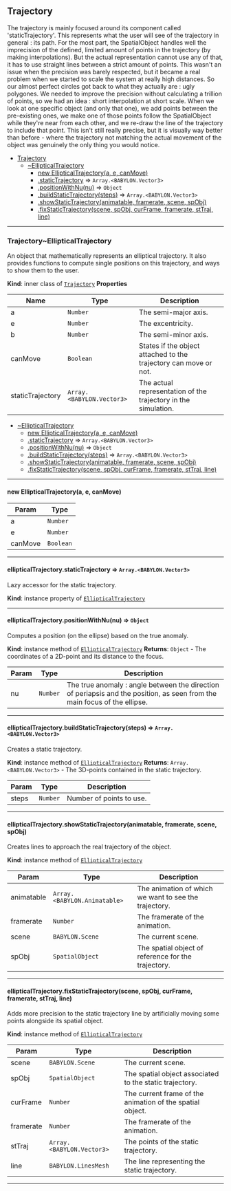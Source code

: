<a name="module_Trajectory"></a>

## Trajectory

The trajectory is mainly focused around its component called
'staticTrajectory'. This represents what the user will see of the trajectory
in general : its path. For the most part, the SpatialObject handles well the
imprecision of the defined, limited amount of points in the trajectory (by
making interpolations). But the actual representation cannot use any of that,
it has to use straight lines between a strict amount of points. This wasn't
an issue when the precision was barely respected, but it became a real
problem when we started to scale the system at really high distances. So our
almost perfect circles got back to what they actually are : ugly polygones.
We needed to improve the precision without calculating a trillion of points,
so we had an idea : short interpolation at short scale. When we look at one
specific object (and only that one), we add points between the pre-existing
ones, we make one of those points follow the SpatialObject while they're near
from each other, and we re-draw the line of the trajectory to include that
point. This isn't still really precise, but it is visually way better than
before - where the trajectory not matching the actual movement of the object
was genuinely the only thing you would notice.

- [Trajectory](#module_Trajectory)
  - [~EllipticalTrajectory](#module_Trajectory..EllipticalTrajectory)
    - [new EllipticalTrajectory(a, e, canMove)](#new_module_Trajectory..EllipticalTrajectory_new)
    - [.staticTrajectory](#module_Trajectory..EllipticalTrajectory+staticTrajectory) ⇒ <code>Array.&lt;BABYLON.Vector3&gt;</code>
    - [.positionWithNu(nu)](#module_Trajectory..EllipticalTrajectory+positionWithNu) ⇒ <code>Object</code>
    - [.buildStaticTrajectory(steps)](#module_Trajectory..EllipticalTrajectory+buildStaticTrajectory) ⇒ <code>Array.&lt;BABYLON.Vector3&gt;</code>
    - [.showStaticTrajectory(animatable, framerate, scene, spObj)](#module_Trajectory..EllipticalTrajectory+showStaticTrajectory)
    - [.fixStaticTrajectory(scene, spObj, curFrame, framerate, stTraj, line)](#module_Trajectory..EllipticalTrajectory+fixStaticTrajectory)

---

<a name="module_Trajectory..EllipticalTrajectory"></a>

### Trajectory~EllipticalTrajectory

An object that mathematically represents an elliptical trajectory. It also
provides functions to compute single positions on this trajectory, and ways
to show them to the user.

**Kind**: inner class of [<code>Trajectory</code>](#module_Trajectory)
**Properties**

| Name             | Type                                       | Description                                                      |
| ---------------- | ------------------------------------------ | ---------------------------------------------------------------- |
| a                | <code>Number</code>                        | The semi-major axis.                                             |
| e                | <code>Number</code>                        | The excentricity.                                                |
| b                | <code>Number</code>                        | The semi-minor axis.                                             |
| canMove          | <code>Boolean</code>                       | States if the object attached to the trajectory can move or not. |
| staticTrajectory | <code>Array.&lt;BABYLON.Vector3&gt;</code> | The actual representation of the trajectory in the simulation.   |

- [~EllipticalTrajectory](#module_Trajectory..EllipticalTrajectory)
  - [new EllipticalTrajectory(a, e, canMove)](#new_module_Trajectory..EllipticalTrajectory_new)
  - [.staticTrajectory](#module_Trajectory..EllipticalTrajectory+staticTrajectory) ⇒ <code>Array.&lt;BABYLON.Vector3&gt;</code>
  - [.positionWithNu(nu)](#module_Trajectory..EllipticalTrajectory+positionWithNu) ⇒ <code>Object</code>
  - [.buildStaticTrajectory(steps)](#module_Trajectory..EllipticalTrajectory+buildStaticTrajectory) ⇒ <code>Array.&lt;BABYLON.Vector3&gt;</code>
  - [.showStaticTrajectory(animatable, framerate, scene, spObj)](#module_Trajectory..EllipticalTrajectory+showStaticTrajectory)
  - [.fixStaticTrajectory(scene, spObj, curFrame, framerate, stTraj, line)](#module_Trajectory..EllipticalTrajectory+fixStaticTrajectory)

---

<a name="new_module_Trajectory..EllipticalTrajectory_new"></a>

#### new EllipticalTrajectory(a, e, canMove)

| Param   | Type                 |
| ------- | -------------------- |
| a       | <code>Number</code>  |
| e       | <code>Number</code>  |
| canMove | <code>Boolean</code> |

---

<a name="module_Trajectory..EllipticalTrajectory+staticTrajectory"></a>

#### ellipticalTrajectory.staticTrajectory ⇒ <code>Array.&lt;BABYLON.Vector3&gt;</code>

Lazy accessor for the static trajectory.

**Kind**: instance property of [<code>EllipticalTrajectory</code>](#module_Trajectory..EllipticalTrajectory)

---

<a name="module_Trajectory..EllipticalTrajectory+positionWithNu"></a>

#### ellipticalTrajectory.positionWithNu(nu) ⇒ <code>Object</code>

Computes a position (on the ellipse) based on the true anomaly.

**Kind**: instance method of [<code>EllipticalTrajectory</code>](#module_Trajectory..EllipticalTrajectory)
**Returns**: <code>Object</code> - The coordinates of a 2D-point and its distance to the focus.

| Param | Type                | Description                                                                                                               |
| ----- | ------------------- | ------------------------------------------------------------------------------------------------------------------------- |
| nu    | <code>Number</code> | The true anomaly : angle between the direction of periapsis and the position, as seen from the main focus of the ellipse. |

---

<a name="module_Trajectory..EllipticalTrajectory+buildStaticTrajectory"></a>

#### ellipticalTrajectory.buildStaticTrajectory(steps) ⇒ <code>Array.&lt;BABYLON.Vector3&gt;</code>

Creates a static trajectory.

**Kind**: instance method of [<code>EllipticalTrajectory</code>](#module_Trajectory..EllipticalTrajectory)
**Returns**: <code>Array.&lt;BABYLON.Vector3&gt;</code> - The 3D-points contained in the static trajectory.

| Param | Type                | Description              |
| ----- | ------------------- | ------------------------ |
| steps | <code>Number</code> | Number of points to use. |

---

<a name="module_Trajectory..EllipticalTrajectory+showStaticTrajectory"></a>

#### ellipticalTrajectory.showStaticTrajectory(animatable, framerate, scene, spObj)

Creates lines to approach the real trajectory of the object.

**Kind**: instance method of [<code>EllipticalTrajectory</code>](#module_Trajectory..EllipticalTrajectory)

| Param      | Type                                          | Description                                           |
| ---------- | --------------------------------------------- | ----------------------------------------------------- |
| animatable | <code>Array.&lt;BABYLON.Animatable&gt;</code> | The animation of which we want to see the trajectory. |
| framerate  | <code>Number</code>                           | The framerate of the animation.                       |
| scene      | <code>BABYLON.Scene</code>                    | The current scene.                                    |
| spObj      | <code>SpatialObject</code>                    | The spatial object of reference for the trajectory.   |

---

<a name="module_Trajectory..EllipticalTrajectory+fixStaticTrajectory"></a>

#### ellipticalTrajectory.fixStaticTrajectory(scene, spObj, curFrame, framerate, stTraj, line)

Adds more precision to the static trajectory line by artificially moving
some points alongside its spatial object.

**Kind**: instance method of [<code>EllipticalTrajectory</code>](#module_Trajectory..EllipticalTrajectory)

| Param     | Type                                       | Description                                               |
| --------- | ------------------------------------------ | --------------------------------------------------------- |
| scene     | <code>BABYLON.Scene</code>                 | The current scene.                                        |
| spObj     | <code>SpatialObject</code>                 | The spatial object associated to the static trajectory.   |
| curFrame  | <code>Number</code>                        | The current frame of the animation of the spatial object. |
| framerate | <code>Number</code>                        | The framerate of the animation.                           |
| stTraj    | <code>Array.&lt;BABYLON.Vector3&gt;</code> | The points of the static trajectory.                      |
| line      | <code>BABYLON.LinesMesh</code>             | The line representing the static trajectory.              |

---
